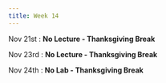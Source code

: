 ```yaml
---
title: Week 14
---
```

Nov 21st
: **No Lecture - Thanksgiving Break**



Nov 23rd
: **No Lecture - Thanksgiving Break**



Nov 24th
: **No Lab - Thanksgiving Break**
